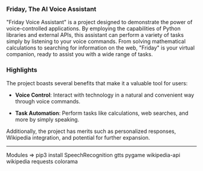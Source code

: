### Friday, The AI Voice Assistant

"Friday Voice Assistant" is a project designed to demonstrate the power of voice-controlled applications. By employing the capabilities of Python libraries and external APIs, this assistant can perform a variety of tasks simply by listening to your voice commands. From solving mathematical calculations to searching for information on the web, "Friday" is your virtual companion, ready to assist you with a wide range of tasks.

### Highlights

The project boasts several benefits that make it a valuable tool for users:

- **Voice Control**: Interact with technology in a natural and convenient way through voice commands.

- **Task Automation**: Perform tasks like calculations, web searches, and more by simply speaking.

Additionally, the project has merits such as personalized responses, Wikipedia integration, and potential for further expansion.

<hr />

Modules => pip3 install SpeechRecognition gtts pygame wikipedia-api wikipedia requests colorama
